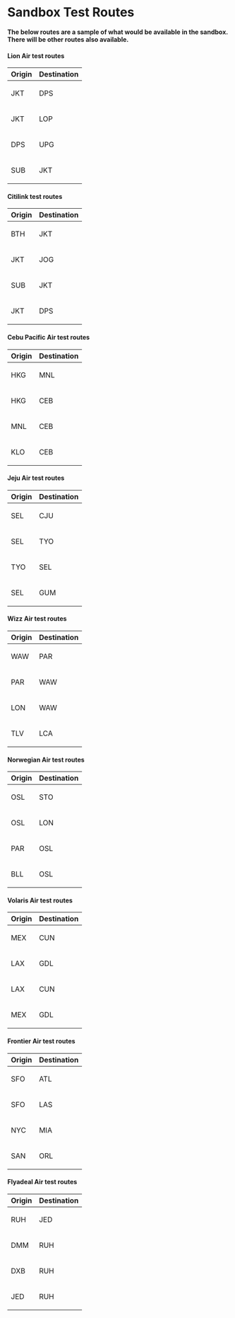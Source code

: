 # Sandbox Test Routes

**The below routes are a sample of what would be available in the sandbox. There will be other routes also available.**

#### Lion Air test routes


| Origin                                                 | Destination                                                                                    |
| ------------------------------------------------------ | ------------------------------------------------------------------------------------------- |
| <p>JKT</p><p> </p>                                                 | <p>DPS </p><p> </p>                                                                                                                                                      |
| <p>JKT</p><p> </p>                                                 | <p>LOP </p><p> </p>                                                                                                                                                      |
| <p>DPS</p><p> </p>                                                 | <p>UPG </p><p> </p>                                                                                                                                                      |
| <p>SUB</p><p> </p>                                                 | <p>JKT </p><p> </p>                                                                                                                                                      |


#### Citilink test routes


| Origin                                                 | Destination                                                                                    |
| ------------------------------------------------------ | ------------------------------------------------------------------------------------------- |
| <p>BTH</p><p> </p>                                                 | <p>JKT </p><p> </p>                                                                                                                                                      |
| <p>JKT</p><p> </p>                                                 | <p>JOG </p><p> </p>                                                                                                                                                      |
| <p>SUB</p><p> </p>                                                 | <p>JKT </p><p> </p>                                                                                                                                                      |
| <p>JKT</p><p> </p>                                                 | <p>DPS </p><p> </p>                                                                                                                                                      |


#### Cebu Pacific Air test routes


| Origin                                                 | Destination                                                                                    |
| ------------------------------------------------------ | ------------------------------------------------------------------------------------------- |
| <p>HKG</p><p> </p>                                                 | <p>MNL </p><p> </p>                                                                                                                                                      |
| <p>HKG</p><p> </p>                                                 | <p>CEB </p><p> </p>                                                                                                                                                      |
| <p>MNL</p><p> </p>                                                 | <p>CEB </p><p> </p>                                                                                                                                                      |
| <p>KLO</p><p> </p>                                                 | <p>CEB </p><p> </p>                                                                                                                                                      |


#### Jeju Air test routes


| Origin                                                 | Destination           |
| ------------------------------------------------------ | ------------------ |
| <p>SEL</p><p> </p>                                                 | <p>CJU </p><p> </p>                                                                                                                                                      |
| <p>SEL</p><p> </p>                                                 | <p>TYO </p><p> </p>                                                                                                                                                      |
| <p>TYO</p><p> </p>                                                 | <p>SEL </p><p> </p>                                                                                                                                                      |
| <p>SEL</p><p> </p>                                                 | <p>GUM </p><p> </p>                                                                                                                                                      |


#### Wizz Air test routes


| Origin                                                 | Destination      |
| ------------------------------------------------------ | ------------- |
| <p>WAW</p><p> </p>                                                 | <p>PAR </p><p> </p>                                                                                                                                                      |
| <p>PAR</p><p> </p>                                                 | <p>WAW </p><p> </p>                                                                                                                                                      |
| <p>LON</p><p> </p>                                                 | <p>WAW </p><p> </p>                                                                                                                                                      |
| <p>TLV</p><p> </p>                                                 | <p>LCA </p><p> </p>                                                                                                                                                      |


#### Norwegian Air test routes


| Origin                                                 | Destination             |
| ------------------------------------------------------ | -------------------- |
| <p>OSL</p><p> </p>                                                 | <p>STO </p><p> </p>                                                                                                                                                      |
| <p>OSL</p><p> </p>                                                 | <p>LON </p><p> </p>                                                                                                                                                      |
| <p>PAR</p><p> </p>                                                 | <p>OSL </p><p> </p>                                                                                                                                                      |
| <p>BLL</p><p> </p>                                                 | <p>OSL </p><p> </p>                                                                                                                                                      |


#### Volaris Air test routes


| Origin                                                 | Destination             |
| ------------------------------------------------------ | -------------------- |
| <p>MEX</p><p> </p>                                                 | <p>CUN </p><p> </p>                                                                                                                                                      |
| <p>LAX</p><p> </p>                                                 | <p>GDL </p><p> </p>                                                                                                                                                      |
| <p>LAX</p><p> </p>                                                 | <p>CUN </p><p> </p>                                                                                                                                                      |
| <p>MEX</p><p> </p>                                                 | <p>GDL </p><p> </p>                                                                                                                                                      |


#### Frontier Air test routes


| Origin                                                 | Destination             |
| ------------------------------------------------------ | -------------------- |
| <p>SFO</p><p> </p>                                                 | <p>ATL </p><p> </p>                                                                                                                                                      |
| <p>SFO</p><p> </p>                                                 | <p>LAS </p><p> </p>                                                                                                                                                      |
| <p>NYC</p><p> </p>                                                 | <p>MIA </p><p> </p>                                                                                                                                                      |
| <p>SAN</p><p> </p>                                                 | <p>ORL </p><p> </p>                                                                                                                                                      |



#### Flyadeal Air test routes


| Origin                                                 | Destination             |
| ------------------------------------------------------ | -------------------- |
| <p>RUH</p><p> </p>                                                 | <p>JED </p><p> </p>                                                                                                                                                      |
| <p>DMM</p><p> </p>                                                 | <p>RUH </p><p> </p>                                                                                                                                                      |
| <p>DXB</p><p> </p>                                                 | <p>RUH </p><p> </p>                                                                                                                                                      |
| <p>JED</p><p> </p>                                                 | <p>RUH </p><p> </p>                                                                                                                                                      |
